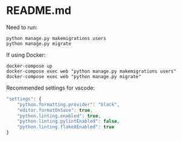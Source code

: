 # README.md

Need to run:

```shell
python manage.py makemigrations users
python manage.py migrate
```

If using Docker:

```shell
docker-compose up
docker-compose exec web "python manage.py makemigrations users"
docker-compose exec web "python manage.py migrate"
```

Recommended settings for vscode:

```javascript
"settings": {
    "python.formatting.provider": "black",
    "editor.formatOnSave": true,
    "python.linting.enabled": true,
    "python.linting.pylintEnabled": false,
    "python.linting.flake8Enabled": true
}
```
